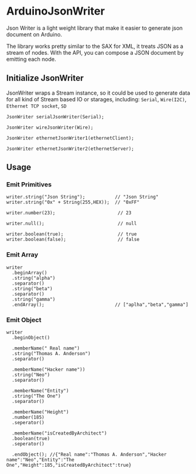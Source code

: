 ArduinoJsonWriter
=================

Json Writer is a light weight library that make it easier to generate json document on Arduino.

The library works pretty similar to the SAX for XML, it treats JSON as a stream of nodes. With the API, you can compose a JSON document by emitting each node.


Initialize JsonWriter
---------------------
JsonWriter wraps a Stream instance, so it could be used to generate data for all kind of Stream based IO or starages, including: `Serial`, `Wire(I2C)`, `Ethernet TCP socket`, `SD`


	JsonWriter serialJsonWriter(Serial);

	JsonWriter wireJsonWriter(Wire);

	JsonWriter ethernetJsonWriter1(ethernetClient);

	JsonWriter ethernetJsonWriter2(ethernetServer);


Usage
------

### Emit Primitives

	writer.string("Json String");           // "Json String"
	writer.string("0x" + String(255,HEX));  // "0xFF"

	writer.number(23);						 // 23

	writer.null();							 // null
	
	writer.boolean(true);					 // true	writer.boolean(false);					 // false

### Emit Array
	writer
	  .beginArray()
	  .string("alpha")
	  .separator()
	  .string("beta")
	  .separator()
	  .string("gamma")
	  .endArray(); 					        // ["aplha","beta","gamma"]

### Emit Object
	writer
	  .beginObject()

	  .memberName("	Real name")
	  .string("Thomas A. Anderson")
	  .separator()

	  .memberName("Hacker name"))
	  .string("Neo")
	  .separator()

	  .memberName("Entity")
	  .string("The One")
	  .separator()

	  .memberName("Height")
	  .number(185)
	  .seperator()
	  
	  .memberName("isCreatedByArchitect")
	  .boolean(true)
	  .seperator()

	  .endObject(); //{"Real name":"Thomas A. Anderson","Hacker name":"Neo","Entity":"The One","Height":185,"isCreatedByArchitect":true}
